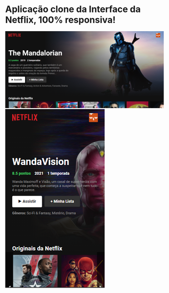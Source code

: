 # Aplicação clone da Interface da Netflix, 100% responsiva!
<img src="src/print1.png">
<img src="src/print2.png">
